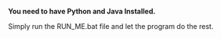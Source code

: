 **You need to have Python and Java Installed.**

Simply run the RUN_ME.bat file and let the program do the rest.
